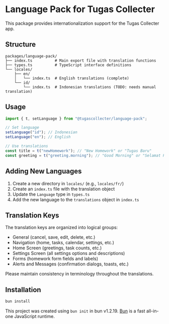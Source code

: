 # Language Pack for Tugas Collecter

This package provides internationalization support for the Tugas Collecter app.

## Structure

```
packages/language-pack/
├── index.ts          # Main export file with translation functions
├── types.ts          # TypeScript interface definitions
└── locales/
    ├── en/
    │   └── index.ts  # English translations (complete)
    └── id/
        └── index.ts  # Indonesian translations (TODO: needs manual translation)
```

## Usage

```typescript
import { t, setLanguage } from "@tugascollecter/language-pack";

// Set language
setLanguage("id"); // Indonesian
setLanguage("en"); // English

// Use translations
const title = t("newHomework"); // "New Homework" or "Tugas Baru"
const greeting = t("greeting.morning"); // "Good Morning" or "Selamat Pagi"
```

## Adding New Languages

1. Create a new directory in `locales/` (e.g., `locales/fr/`)
2. Create an `index.ts` file with the translation object
3. Update the `Language` type in `types.ts`
4. Add the new language to the `translations` object in `index.ts`

## Translation Keys

The translation keys are organized into logical groups:

- General (cancel, save, edit, delete, etc.)
- Navigation (home, tasks, calendar, settings, etc.)
- Home Screen (greetings, task counts, etc.)
- Settings Screen (all settings options and descriptions)
- Forms (homework form fields and labels)
- Alerts and Messages (confirmation dialogs, toasts, etc.)

Please maintain consistency in terminology throughout the translations.

## Installation

```bash
bun install
```

This project was created using `bun init` in bun v1.2.19. [Bun](https://bun.com) is a fast all-in-one JavaScript runtime.
